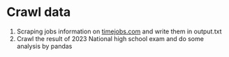 # Crawl data
1. Scraping jobs information on [timejobs.com](https://www.timesjobs.com/) and write them in output.txt
2. Crawl the result of 2023 National high school exam and do some analysis by pandas
